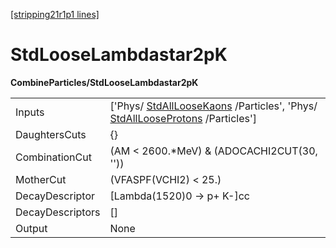 [[stripping21r1p1 lines]](./stripping21r1p1-index)

# StdLooseLambdastar2pK

**CombineParticles/StdLooseLambdastar2pK**

|                  |                                                                                                                                                              |
|------------------|--------------------------------------------------------------------------------------------------------------------------------------------------------------|
| Inputs           | ['Phys/ [StdAllLooseKaons](./stripping21r1p1-stdallloosekaons) /Particles', 'Phys/ [StdAllLooseProtons](./stripping21r1p1-stdalllooseprotons) /Particles'] |
| DaughtersCuts    | {}                                                                                                                                                           |
| CombinationCut   | (AM \< 2600.\*MeV) & (ADOCACHI2CUT(30, ''))                                                                                                                  |
| MotherCut        | (VFASPF(VCHI2) \< 25.)                                                                                                                                       |
| DecayDescriptor  | [Lambda(1520)0 -\> p+ K-]cc                                                                                                                                |
| DecayDescriptors | []                                                                                                                                                         |
| Output           | None                                                                                                                                                         |
